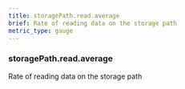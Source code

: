 ```yaml
---
title: storagePath.read.average
brief: Rate of reading data on the storage path
metric_type: gauge
---
```

### storagePath.read.average

Rate of reading data on the storage path